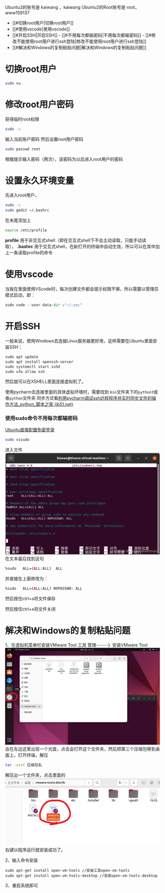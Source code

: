 
Ubuntu2的账号是 kaiwang ，kaiwang
Ubuntu2的Root账号是 root，www159137

- [[#切换root用户|切换root用户]]
- [[#使用vscode|使用vscode]]
- [[#开启SSH|开启SSH]]
		- [[#不用每次都输密码|不用每次都输密码]]
		- [[#修改不能使用root用户进行ssh登陆|修改不能使用root用户进行ssh登陆]]
- [[#解决和Windows的复制粘贴问题|解决和Windows的复制粘贴问题]]




# 切换root用户
```bash
sudo su -
```

# 修改root用户密码
获得临时root权限
```bash
sudo -s
```
输入当前账户密码
然后设置root用户密码
```bash
sudo passwd root
```
根据提示输入密码（两次），该密码为以后进入root用户的密码

# 设置永久环境变量
先进入root用户，
```bash
sudo -s
sudo gedit ~/.bashrc
```
在末尾添加上
```bash
source /etc/profile
```
**profile** 用于非交互式shell（即在交互式shell下不会主动读取，只能手动读取）， **.bashrc** 用于交互式shell，在新打开的终端中自动生效，所以可以在其中加上一条读取profile的命令

# 使用vscode
当我在里面使用VScode时，每次创建文件都会提示权限不够，所以需要以管理员模式启动，即：
```python
sudo code --user-data-dir ="~/.vsc"
```



# 开启SSH
一般来说，使用Windows去连接Linux服务器更好用，这样需要在Ubuntu里面安装SSH：
```shell
sudo apt update
sudo apt install openssh-server
sudo systemctl start sshd
sudo ufw allow ssh
```
然后就可以在XSHELL里面连接虚拟机了。

使用pycharm去连接里面的具体虚拟环境时，需要找到 `bin`文件夹下的`python3`或者`python`文件夹
同步方式看[利用pycharm调试ssh远程程序并实时同步文件的操作方法_python_脚本之家 (jb51.net)](https://www.jb51.net/article/268644.htm)




### 使用sudo命令不用每次都输密码
[Ubuntu直接配置免密登录](https://blog.csdn.net/weixin_52061917/article/details/127329229)

```bash
sudo visudo
```
进入文件
![](images/Pasted%20image%2020230925192331.png)
在文本最后找到这句

```bash
%sudo   ALL=(ALL:ALL)  ALL
```

并直接在上面修改为：

```bash
%sudo   ALL=(ALL:ALL) NOPASSWD: ALL
```

然后按住ctrl+s将文件保存

然后按住ctrl+x将文件关闭





# 解决和Windows的复制粘贴问题
1、在虚拟机菜单栏安装VMware Tool 工具
管理------》安装VMware Tool
![](images/Pasted%20image%2020231016103732.png)
会在左边这里出现一个光盘，点击会打开这个文件夹，然后把第三个压缩包移到桌面上，打开终端，解压
```bash
tar -xzvf 压缩包名
```
解压出一个文件夹，点击里面的
![](images/Pasted%20image%2020231016104756.png)
右键以程序运行就安装成功了。



2、输入命令安装
```shell
sudo apt-get install open-vm-tools //安装工具open-vm-tools
sudo apt-get install open-vm-tools-desktop //安装open-vm-tools-desktop
```

3、重启系统即可







